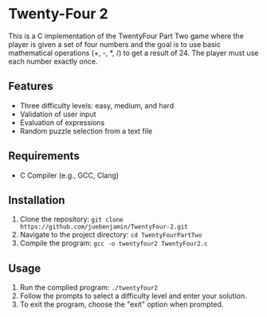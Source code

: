 # Twenty-Four 2
This is a C implementation of the TwentyFour Part Two game where the player is given a set of four numbers and the goal is to use basic mathematical operations (+, -, *, /) to get a result of 24. The player must use each number exactly once.

## Features
* Three difficulty levels: easy, medium, and hard
* Validation of user input
* Evaluation of expressions
* Random puzzle selection from a text file

## Requirements
* C Compiler (e.g., GCC, Clang)

## Installation
1. Clone the repository:
```git clone https://github.com/juebenjamin/TwentyFour-2.git```
2. Navigate to the project directory:
```cd TwentyFourPartTwo```
3. Compile the program:
```gcc -o twentyfour2 TwentyFour2.c```

## Usage
1. Run the complied program:
```./twentyfour2```
2. Follow the prompts to select a difficulty level and enter your solution.
3. To exit the program, choose the "exit" option when prompted.
